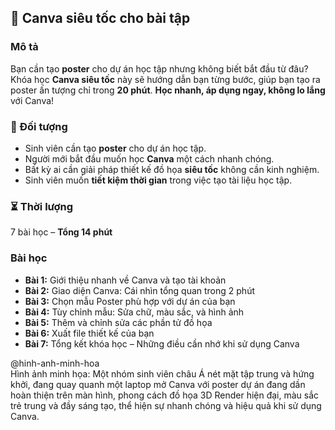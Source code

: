 ## 📌 Canva siêu tốc cho bài tập  

### Mô tả  
Bạn cần tạo **poster** cho dự án học tập nhưng không biết bắt đầu từ đâu? Khóa học **Canva siêu tốc** này sẽ hướng dẫn bạn từng bước, giúp bạn tạo ra poster ấn tượng chỉ trong **20 phút**. **Học nhanh, áp dụng ngay, không lo lắng** với Canva!  

### 🎯 Đối tượng  
- Sinh viên cần tạo **poster** cho dự án học tập.  
- Người mới bắt đầu muốn học **Canva** một cách nhanh chóng.  
- Bất kỳ ai cần giải pháp thiết kế đồ họa **siêu tốc** không cần kinh nghiệm.  
- Sinh viên muốn **tiết kiệm thời gian** trong việc tạo tài liệu học tập.  

### ⏳ Thời lượng  
7 bài học – **Tổng 14 phút**  

### Bài học  
- **Bài 1:** Giới thiệu nhanh về Canva và tạo tài khoản  
- **Bài 2:** Giao diện Canva: Cái nhìn tổng quan trong 2 phút  
- **Bài 3:** Chọn mẫu Poster phù hợp với dự án của bạn  
- **Bài 4:** Tùy chỉnh mẫu: Sửa chữ, màu sắc, và hình ảnh  
- **Bài 5:** Thêm và chỉnh sửa các phần tử đồ họa  
- **Bài 6:** Xuất file thiết kế của bạn  
- **Bài 7:** Tổng kết khóa học – Những điều cần nhớ khi sử dụng Canva  

@hinh-anh-minh-hoa  
Hình ảnh minh họa: Một nhóm sinh viên châu Á nét mặt tập trung và hứng khởi, đang quay quanh một laptop mở Canva với poster dự án đang dần hoàn thiện trên màn hình, phong cách đồ họa 3D Render hiện đại, màu sắc trẻ trung và đầy sáng tạo, thể hiện sự nhanh chóng và hiệu quả khi sử dụng Canva.